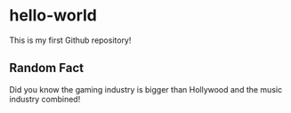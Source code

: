 # hello-world
This is my first Github repository!

## Random Fact
Did you know the gaming industry is bigger than Hollywood and the music industry combined! 
